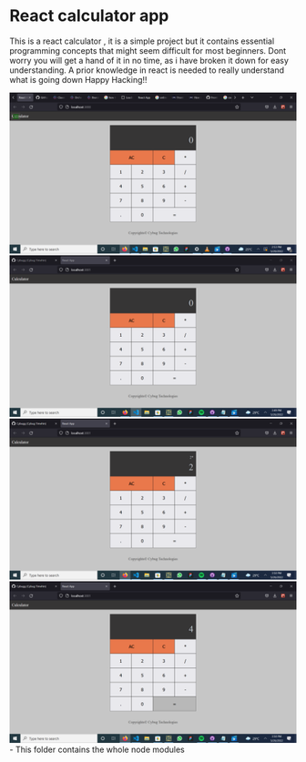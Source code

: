 # React calculator app 
This is a react calculator , it is a simple project but it contains essential programming concepts that might seem difficult for most beginners. 
Dont worry you will get a hand of it in no time,  as i have broken it down for easy understanding.
A prior knowledge in react is needed to really understand what is going down
Happy Hacking!!

<img  src="./public/Screenshot (56).png"/>
<img  src="./public/Screenshot (57).png"/>
<img  src="./public/Screenshot (58).png"/>
<img  src="./public/Screenshot (59).png"/>
- This folder contains the whole node modules


